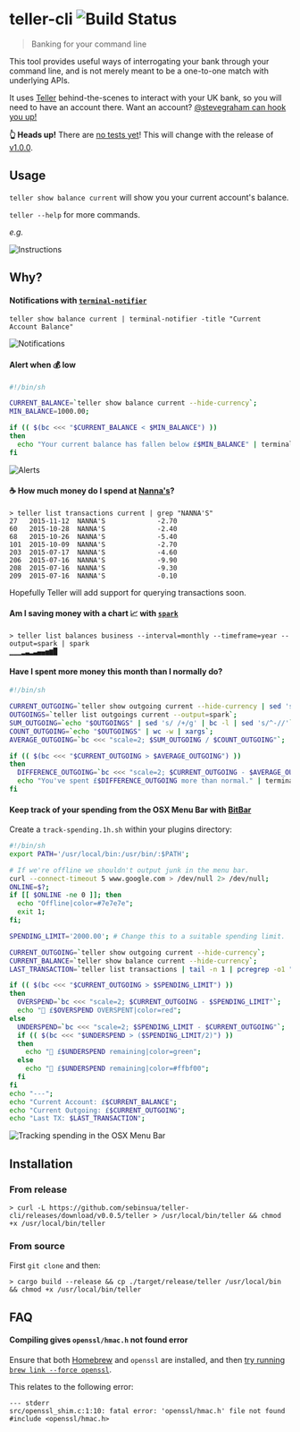 # teller-cli ![Build Status](https://img.shields.io/travis/sebinsua/teller-cli.svg)
> Banking for your command line

This tool provides useful ways of interrogating your bank through your command line, and is not merely meant to be a one-to-one match with underlying APIs.

It uses [Teller](http://teller.io) behind-the-scenes to interact with your UK bank, so you will need to have an account there. Want an account? [@stevegraham can hook you up!](https://twitter.com/stevegraham)

**:point_up_2: Heads up!** There are [no tests yet](https://github.com/sebinsua/teller-cli/issues/1)! This will change with the release of [v1.0.0](https://github.com/sebinsua/teller-cli/issues?q=is%3Aopen+is%3Aissue+milestone%3Av1.0.0).

## Usage

`teller show balance current` will show you your current account's balance.

`teller --help` for more commands.

*e.g.*

![Instructions](http://i.imgur.com/cvZRwev.png)

## Why?

#### Notifications with [`terminal-notifier`](https://github.com/julienXX/terminal-notifier)

`teller show balance current | terminal-notifier -title "Current Account Balance"`

![Notifications](http://i.imgur.com/RxCSig9.png)

#### Alert when :moneybag: low

```sh
#!/bin/sh

CURRENT_BALANCE=`teller show balance current --hide-currency`;
MIN_BALANCE=1000.00;

if (( $(bc <<< "$CURRENT_BALANCE < $MIN_BALANCE") ))
then
  echo "Your current balance has fallen below £$MIN_BALANCE" | terminal-notifier -title "💰 Alert" -subtitle "Current Balance is £$CURRENT_BALANCE";
fi
```

![Alerts](http://i.imgur.com/OXU5uyv.png)

#### :coffee: How much money do I spend at [Nanna's](http://www.nannasn1.com/)?

```
> teller list transactions current | grep "NANNA'S"
27   2015-11-12  NANNA'S             -2.70
60   2015-10-28  NANNA'S             -2.40
68   2015-10-26  NANNA'S             -5.40
101  2015-10-09  NANNA'S             -2.70
203  2015-07-17  NANNA'S             -4.60
206  2015-07-16  NANNA'S             -9.90
208  2015-07-16  NANNA'S             -9.30
209  2015-07-16  NANNA'S             -0.10
```

Hopefully Teller will add support for querying transactions soon.

#### Am I saving money with a chart :chart_with_upwards_trend: with [`spark`](https://github.com/holman/spark)

```
> teller list balances business --interval=monthly --timeframe=year --output=spark | spark
▁▁▁▂▃▂▃▄▄▅▆█
```

#### Have I spent more money this month than I normally do?

```sh
#!/bin/sh

CURRENT_OUTGOING=`teller show outgoing current --hide-currency | sed 's/^-//'`;
OUTGOINGS=`teller list outgoings current --output=spark`;
SUM_OUTGOING=`echo "$OUTGOINGS" | sed 's/ /+/g' | bc -l | sed 's/^-//'`;
COUNT_OUTGOING=`echo "$OUTGOINGS" | wc -w | xargs`;
AVERAGE_OUTGOING=`bc <<< "scale=2; $SUM_OUTGOING / $COUNT_OUTGOING"`;

if (( $(bc <<< "$CURRENT_OUTGOING > $AVERAGE_OUTGOING") ))
then
  DIFFERENCE_OUTGOING=`bc <<< "scale=2; $CURRENT_OUTGOING - $AVERAGE_OUTGOING"`;
  echo "You've spent £$DIFFERENCE_OUTGOING more than normal." | terminal-notifier -title "💰 Spending Alert" -subtitle "Current Outgoing is £$CURRENT_OUTGOING";
fi
```

#### Keep track of your spending from the OSX Menu Bar with [BitBar](https://github.com/matryer/bitbar)

Create a `track-spending.1h.sh` within your plugins directory:
```sh
#!/bin/sh
export PATH='/usr/local/bin:/usr/bin/:$PATH';

# If we're offline we shouldn't output junk in the menu bar.
curl --connect-timeout 5 www.google.com > /dev/null 2> /dev/null;
ONLINE=$?;
if [[ $ONLINE -ne 0 ]]; then
  echo "Offline|color=#7e7e7e";
  exit 1;
fi;

SPENDING_LIMIT='2000.00'; # Change this to a suitable spending limit.

CURRENT_OUTGOING=`teller show outgoing current --hide-currency`;
CURRENT_BALANCE=`teller show balance current --hide-currency`;
LAST_TRANSACTION=`teller list transactions | tail -n 1 | pcregrep -o1 "[0-9]+[ ]+(.*)"`;

if (( $(bc <<< "$CURRENT_OUTGOING > $SPENDING_LIMIT") ))
then
  OVERSPEND=`bc <<< "scale=2; $CURRENT_OUTGOING - $SPENDING_LIMIT"`;
  echo "🚨 £$OVERSPEND OVERSPENT|color=red";
else
  UNDERSPEND=`bc <<< "scale=2; $SPENDING_LIMIT - $CURRENT_OUTGOING"`;
  if (( $(bc <<< "$UNDERSPEND > ($SPENDING_LIMIT/2)") ))
  then
    echo "🏦 £$UNDERSPEND remaining|color=green";
  else
    echo "🏦 £$UNDERSPEND remaining|color=#ffbf00";
  fi
fi
echo "---";
echo "Current Account: £$CURRENT_BALANCE";
echo "Current Outgoing: £$CURRENT_OUTGOING";
echo "Last TX: $LAST_TRANSACTION";
```

![Tracking spending in the OSX Menu Bar](http://i.imgur.com/bv8TZLe.png)

## Installation

### From release

```
> curl -L https://github.com/sebinsua/teller-cli/releases/download/v0.0.5/teller > /usr/local/bin/teller && chmod +x /usr/local/bin/teller
```

### From source

First `git clone` and then:

```
> cargo build --release && cp ./target/release/teller /usr/local/bin && chmod +x /usr/local/bin/teller
```

## FAQ

#### Compiling gives `openssl/hmac.h` not found error

Ensure that both [Homebrew](https://github.com/Homebrew/homebrew) and `openssl` are installed, and then [try running `brew link --force openssl`](https://github.com/sfackler/rust-openssl/issues/255).

This relates to the following error:

```
--- stderr
src/openssl_shim.c:1:10: fatal error: 'openssl/hmac.h' file not found
#include <openssl/hmac.h>
```
